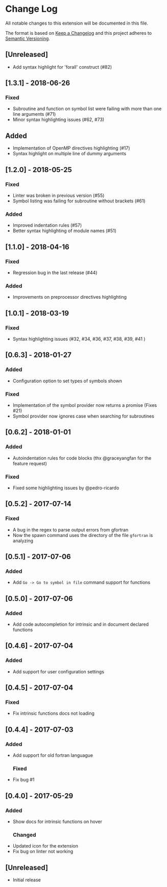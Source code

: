# Change Log

All notable changes to this extension will be documented in this file.

The format is based on [Keep a Changelog](http://keepachangelog.com/)
and this project adheres to [Semantic Versioning](http://semver.org/).

## [Unreleased]
* Add syntax highlight for 'forall' construct (#82)

## [1.3.1] - 2018-06-26

### Fixed
* Subroutine and function on symbol list were failing with more than one line arguments (#71)
* Minor syntax highlighting issues (#62, #73)

## Added 
* Implementation of OpenMP directives highlighting (#17)
* Syntax highlight on multiple line of dummy arguments

## [1.2.0] - 2018-05-25

### Fixed
* Linter was broken in previous version (#55)
* Symbol listing was failing for subroutine without brackets (#61)

### Added
* Improved indentation rules (#57)
* Better syntax highlighting of module names (#51)

## [1.1.0] - 2018-04-16

### Fixed

* Regression bug in the last release (#44)

### Added

* Improvements on preprocessor directives highlighting

## [1.0.1] - 2018-03-19

### Fixed

* Syntax highlighting issues (#32, #34, #36, #37, #38, #39, #41 )

## [0.6.3] - 2018-01-27

### Added

* Configuration option to set types of symbols shown

### Fixed

* Implementation of the symbol provider now returns a promise (Fixes #21)
* Symbol provider now ignores case when searching for subroutines

## [0.6.2] - 2018-01-01

### Added

* Autoindentation rules for code blocks (thx @graceyangfan for the feature request)

### Fixed

* Fixed some highlighting issues by @pedro-ricardo

## [0.5.2] - 2017-07-14

### Fixed

* A bug in the regex to parse output errors from gfortran
* Now the spawn command uses the directory of the file `gfortran` is analyzing

## [0.5.1] - 2017-07-06

### Added

* Add `Go -> Go to symbol in file` command support for functions

## [0.5.0] - 2017-07-06

### Added

* Add code autocompletion for intrinsic and in document declared functions

## [0.4.6] - 2017-07-04

### Added

* Add support for user configuration settings

## [0.4.5] - 2017-07-04

### Fixed

* Fix intrinsic functions docs not loading

## [0.4.4] - 2017-07-03

### Added

* Add support for old fortran languague
  ### Fixed
* Fix bug #1

## [0.4.0] - 2017-05-29

### Added

* Show docs for intrinsic functions on hover
  ### Changed
* Updated icon for the extension
* Fix bug on linter not working

## [Unreleased]

* Initial release
